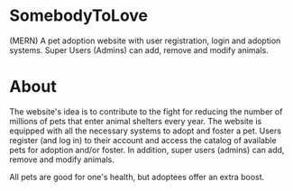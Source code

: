 # SomebodyToLove
(MERN) A pet adoption website with user registration, login and adoption systems. Super Users (Admins) can add, remove and modify animals.

# About
The website's idea is to contribute to the fight for reducing the number of millions of pets that enter animal shelters every year. The website is equipped with all the necessary systems to adopt and foster a pet. Users register (and log in) to their account and access the catalog of available pets for adoption and/or foster. In addition, super users (admins) can add, remove and modify animals.

All pets are good for one's health, but adoptees offer an extra boost.